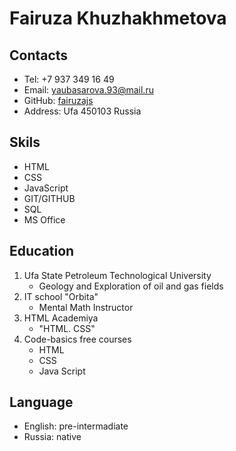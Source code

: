 # Fairuza Khuzhakhmetova
## Contacts
* Tel: +7 937 349 16 49
* Email: yaubasarova.93@mail.ru
* GitHub: [fairuzajs](https://github.com/Fairuzajs)
* Address: Ufa 450103 Russia
## Skils
* HTML
* CSS
* JavaScript
* GIT/GITHUB
* SQL
* MS Office
## Education
1. Ufa State Petroleum Technological University
    + Geology and Exploration of oil and gas fields
2. IT school "Orbita"
    + Mental Math Instructor
3. HTML Academiya
    + "HTML. CSS"
4. Code-basics free courses
    + HTML
    + CSS
    + Java Script
## Language
* English: pre-intermadiate
* Russia: native